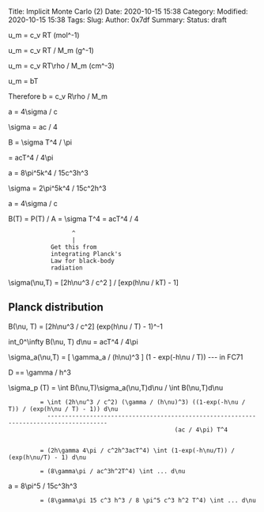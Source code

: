 Title: Implicit Monte Carlo (2)
Date: 2020-10-15 15:38
Category:
Modified: 2020-10-15 15:38
Tags:
Slug:
Author: 0x7df
Summary:
Status: draft


u_m = c_v RT (mol^-1)

u_m = c_v RT / M_m (g^-1)

u_m = c_v RT\rho / M_m (cm^-3)

u_m = bT

Therefore b = c_v R\rho / M_m

a = 4\sigma / c

\sigma = ac / 4

B = \sigma T^4 / \pi

  = acT^4 / 4\pi

a = 8\pi^5k^4 / 15c^3h^3

\sigma = 2\pi^5k^4 / 15c^2h^3

a = 4\sigma / c

B(T) = P(T) / A = \sigma T^4 = acT^4 / 4

                      ^
                      |
                Get this from
                integrating Planck's
                Law for black-body
                radiation

\sigma(\nu,T) = [2h\nu^3 / c^2 ] / [exp(h\nu / kT) - 1]

Planck distribution
-------------------

B(\nu, T) = [2h\nu^3 / c^2] (exp(h\nu / T) - 1)^-1

int_0^\infty B(\nu, T) d\nu = acT^4 / 4\pi

\sigma_a(\nu,T) = [ \gamma_a / (h\nu)^3 ] (1 - exp(-h\nu / T))    --- in FC71

D == \gamma / h^3

\sigma_p (T) = \int B(\nu,T)\sigma_a(\nu,T)d\nu / \int B(\nu,T)d\nu

             = \int (2h\nu^3 / c^2) (\gamma / (h\nu)^3) ((1-exp(-h\nu / T)) / (exp(h\nu / T) - 1)) d\nu
               ---------------------------------------------------------------------------------------
                                                   (ac / 4\pi) T^4


             = (2h\gamma 4\pi / c^2h^3acT^4) \int (1-exp(-h\nu/T)) / (exp(h\nu/T) - 1) d\nu

             = (8\gamma\pi / ac^3h^2T^4) \int ... d\nu

a = 8\pi^5 / 15c^3h^3

             = (8\gamma\pi 15 c^3 h^3 / 8 \pi^5 c^3 h^2 T^4) \int ... d\nu


